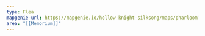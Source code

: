 ```yaml
---
type: Flea
mapgenie-url: https://mapgenie.io/hollow-knight-silksong/maps/pharloom?locationIds=478413
area: "[[Memorium]]"
---
```


